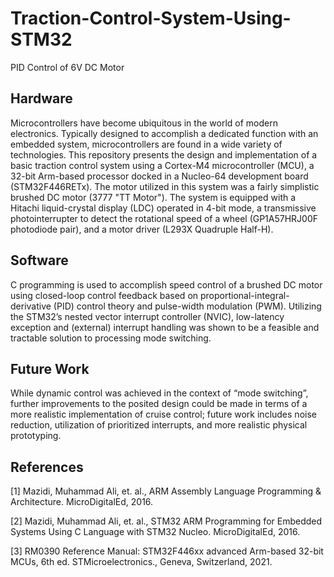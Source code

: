 # Traction-Control-System-Using-STM32
PID Control of 6V DC Motor

## Hardware
Microcontrollers have become ubiquitous in the world of modern electronics. Typically designed to accomplish a dedicated function with an embedded system, microcontrollers are found in a wide variety of technologies. This repository presents the design and implementation of a basic traction control system using a Cortex-M4 microcontroller (MCU), a 32-bit Arm-based processor docked in a Nucleo-64 development board (STM32F446RETx). The motor utilized in this system was a fairly simplistic brushed DC motor (3777 "TT  Motor"). The system is equipped with a Hitachi liquid-crystal display (LDC) operated in 4-bit mode, a transmissive photointerrupter to detect the rotational speed of a wheel (GP1A57HRJ00F photodiode pair), and a motor driver (L293X Quadruple Half-H). 

## Software
C programming is used to accomplish speed control of a brushed DC motor using closed-loop control feedback based on proportional-integral-derivative (PID) control theory and pulse-width modulation (PWM). Utilizing the STM32’s nested vector interrupt controller (NVIC), low-latency exception and (external) interrupt handling was shown to be a feasible and tractable solution to processing mode switching.

## Future Work
While dynamic control was achieved in the context of “mode switching”, further improvements to the posited design could be made in terms of a more realistic implementation of cruise control; future work includes noise reduction, utilization of prioritized interrupts, and more realistic physical prototyping.  

## References
[1] Mazidi, Muhammad Ali, et. al., ARM Assembly Language Programming & Architecture. MicroDigitalEd, 2016.

[2] Mazidi, Muhammad Ali, et. al., STM32 ARM Programming for Embedded Systems Using C Language with STM32 Nucleo. MicroDigitalEd, 2016.

[3] RM0390 Reference Manual: STM32F446xx advanced Arm-based 32-bit MCUs, 6th ed. STMicroelectronics., Geneva, Switzerland, 2021.
